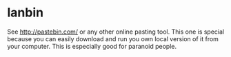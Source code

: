 lanbin
======

See http://pastebin.com/ or any other online pasting tool. This one is special because you can easily download and run you own local version of it from your computer. This is especially good for paranoid people.